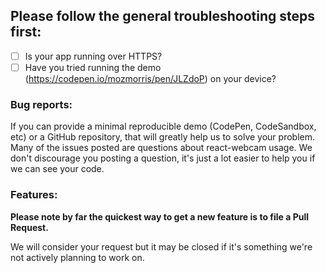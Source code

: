 ## Please follow the general troubleshooting steps first:

- [ ] Is your app running over HTTPS?
- [ ] Have you tried running the demo (https://codepen.io/mozmorris/pen/JLZdoP) on your device?

### Bug reports:

If you can provide a minimal reproducible demo (CodePen, CodeSandbox, etc) or a GitHub repository, that will greatly help us to solve your problem. Many of the issues posted are questions about react-webcam usage. We don't discourage you posting a question, it's just a lot easier to help you if we can see your code.

### Features:

**Please note by far the quickest way to get a new feature is to file a Pull Request.**

We will consider your request but it may be closed if it's something we're not actively planning to work on.

